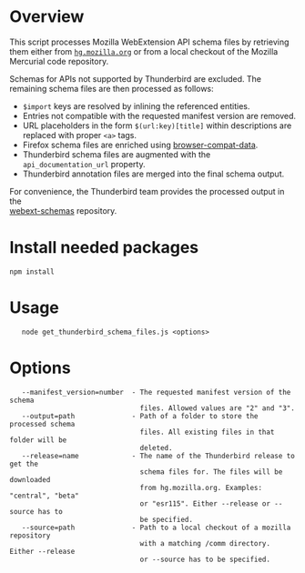 Overview
========

This script processes Mozilla WebExtension API schema files by retrieving them either
from  [`hg.mozilla.org`](https://hg.mozilla.org) or from a local checkout of the Mozilla
Mercurial code repository.

Schemas for APIs not supported by Thunderbird are excluded. The remaining schema files
are then processed as follows:

- `$import` keys are resolved by inlining the referenced entities.  
- Entries not compatible with the requested manifest version are removed.  
- URL placeholders in the form `$(url:key)[title]` within descriptions are replaced with
  proper `<a>` tags.  
- Firefox schema files are enriched using [browser-compat-data](https://github.com/mdn/browser-compat-data).  
- Thunderbird schema files are augmented with the `api_documentation_url` property.  
- Thunderbird annotation files are merged into the final schema output.

For convenience, the Thunderbird team provides the processed output in the  
[webext-schemas](https://github.com/thunderbird/webext-schemas) repository.


Install needed packages
=======================

```
npm install
```

Usage
=====

```
   node get_thunderbird_schema_files.js <options>
```
  
Options
=======

```
   --manifest_version=number  - The requested manifest version of the schema
                                files. Allowed values are "2" and "3".
   --output=path              - Path of a folder to store the processed schema
                                files. All existing files in that folder will be
                                deleted.
   --release=name             - The name of the Thunderbird release to get the
                                schema files for. The files will be downloaded
                                from hg.mozilla.org. Examples: "central", "beta"
                                or "esr115". Either --release or --source has to
                                be specified.
   --source=path              - Path to a local checkout of a mozilla repository
                                with a matching /comm directory. Either --release
                                or --source has to be specified.
```
